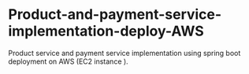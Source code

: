 # Product-and-payment-service-implementation-deploy-AWS
Product service and payment service implementation using spring boot deployment on AWS (EC2 instance ).
